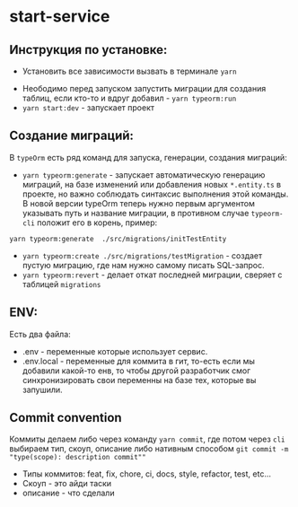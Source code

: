 # start-service

## Инструкция по установке:
- Установить все зависимости вызвать в терминале `yarn`
<!-- - Microservice использует `typeOrm` для коннекта к PSQL, поэтому необходимо поднять локально либо в докере БД, создать там юзера.
- Microservice использует `rabbitMq`, чтобы сервис поднялся без проблем нужно его законектить к ребиту, либо отключить его в `app.module`. Для этого его нужно также поднять в докере. -->
- Неободимо перед запуском запустить миграции для создания таблиц, если кто-то и вдруг добавил - `yarn typeorm:run`
- `yarn start:dev` - запускает проект


## Создание миграций:
В `typeOrm` есть ряд команд для запуска, генерации, создания миграций:
- `yarn typeorm:generate` - запускает автоматическую генерацию миграций, на базе изменений или добавления новых `*.entity.ts` в проекте, но важно соблюдать синтаксис выполнения этой команды.
В новой версии typeOrm теперь нужно первым аргументом указывать путь и название миграции, в противном случае `typeorm-cli` положит его в корень, пример:
```
yarn typeorm:generate  ./src/migrations/initTestEntity
```
- `yarn typeorm:create ./src/migrations/testMigration` - создает пустую миграцию, где нам нужно самому писать SQL-запрос.
- `yarn typeorm:revert` - делает откат последней миграции, сверяет с таблицей `migrations`

## ENV:
Есть два файла:
- .env - переменные которые использует сервис.
- .env.local - переменные для коммита в гит, то-есть если мы добавили какой-то енв, то чтобы другой разработчик смог синхронизировать свои переменны на базе тех, которые вы запушили.

## Commit convention
Коммиты делаем либо через команду `yarn commit`, где потом через `cli` выбираем тип, скоуп, описание либо нативным способом `git commit -m "type(scope): description commit""`
- Типы коммитов: feat, fix, chore, ci, docs, style, refactor, test, etc...
- Скоуп - это айди таски
- описание - что сделали
